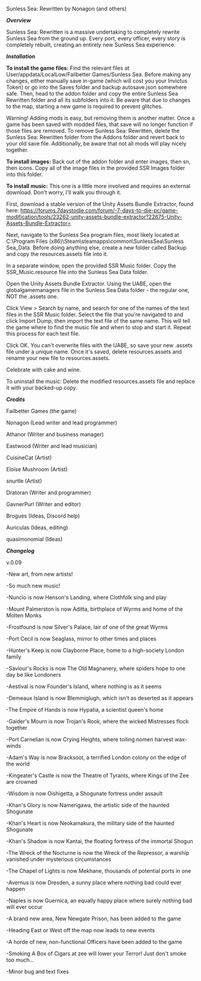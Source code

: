 Sunless Sea: Rewritten
	by Nonagon (and others)
	
	
***Overview***

Sunless Sea: Rewritten is a massive undertaking to completely rewrite Sunless Sea from the ground up. Every port, every officer, every story is completely rebuilt, creating an entirely new Sunless Sea experience.


***Installation***

**To install the game files:** Find the relevant files at User/appdata/LocalLow/Failbetter Games/Sunless Sea. Before making any changes, either manually save in-game (which will cost you your Invictus Token) or go into the Saves folder and backup autosave.json somewhere safe. Then, head to the addon folder and copy the entire Sunless Sea Rewritten folder and all its subfolders into it. Be aware that due to changes to the map, starting a new game is required to prevent glitches.

Warning! Adding mods is easy, but removing them is another matter. Once a game has been saved with modded files, that save will no longer function if those files are removed. To remove Sunless Sea: Rewritten, delete the Sunless Sea: Rewritten folder from the Addons folder and revert back to your old save file. Additionally, be aware that not all mods will play nicely together.

**To install images:** Back out of the addon folder and enter images, then sn, then icons. Copy all of the image files in the provided SSR Images folder into this folder.

**To install music:** This one is a little more involved and requires an external download. Don't worry, I'll walk you through it.

First, download a stable version of the Unity Assets Bundle Extractor, found here: https://forums.7daystodie.com/forum/-7-days-to-die-pc/game-modification/tools/23262-unity-assets-bundle-extractor?22675-Unity-Assets-Bundle-Extractor=

Next, navigate to the Sunless Sea program files, most likely located at C:\Program Files (x86)\Steam\steamapps\common\SunlessSea\Sunless Sea_Data. Before doing anything else, create a new folder called Backup and copy the resources.assets file into it.

In a separate window, open the provided SSR Music folder. Copy the SSR_Music.resource file into the Sunless Sea Data folder.

Open the Unity Assets Bundle Extractor. Using the UABE, open the globalgamemanagers file in the Sunless Sea Data folder - the regular one, NOT the .assets one.

Click View > Search by name, and search for one of the names of the text files in the SSR Music folder. Select the file that you're navigated to and click Import Dump, then import the text file of the same name. This will tell the game where to find the music file and when to stop and start it. Repeat this process for each text file.

Click OK. You can't overwrite files with the UABE, so save your new .assets file under a unique name. Once it's saved, delete resources.assets and rename your new file to resources.assets.

Celebrate with cake and wine.

To uninstall the music: Delete the modified resources.assets file and replace it with your backed-up copy.


***Credits***

Failbetter Games (the game)

Nonagon (Lead writer and lead programmer)

Athanor (Writer and business manager)

Eastwood (Writer and lead musician)

CuisineCat (Artist)

Eloïse Mushroom (Artist)

snurtle (Artist)

Dratoran (Writer and programmer)

GavnerPurl (Writer and editor)

Brogues (Ideas, Discord help)

Auriculas (Ideas, editing)

quasimonomial (Ideas)


***Changelog***

v.0.09

-New art, from new artists!

-So much new music!

-Nuncio is now Henson's Landing, where Clothfolk sing and play

-Mount Palmerston is now Aditta, birthplace of Wyrms and home of the Molten Monks

-Frostfound is now Silver's Palace, lair of one of the great Wyrms

-Port Cecil is now Seaglass, mirror to other times and places

-Hunter's Keep is now Clayborne Place, home to a high-society London family

-Saviour's Rocks is now The Old Magnanery, where spiders hope to one day be like Londoners

-Aestival is now Founder's Island, where nothing is as it seems

-Demeaux Island is now Blemmiglugh, which isn't as deserted as it appears

-The Empire of Hands is now Hypatia, a scientist queen's home

-Gaider's Mourn is now Trojan's Rook, where the wicked Mistresses flock together

-Port Carnelian is now Crying Heights, where toiling nomen harvest wax-winds

-Adam's Way is now Bracksoot, a terrified London colony on the edge of the world

-Kingeater's Castle is now the Theatre of Tyrants, where Kings of the Zee are crowned

-Wisdom is now Oishigetta, a Shogunate fortress under assault

-Khan's Glory is now Namerigawa, the artistic side of the haunted Shogunate

-Khan's Heart is now Neokamakura, the military side of the haunted Shogunate

-Khan's Shadow is now Kantai, the floating fortress of the immortal Shogun

-The Wreck of the Nocturne is now the Wreck of the Repressor, a warship vanished under mysterious circumstances

-The Chapel of Lights is now Mekhane, thousands of potential ports in one

-Avernus is now Dresden, a sunny place where nothing bad could ever happen

-Naples is now Guernica, an equally happy place where surely nothing bad will ever occur

-A brand new area, New Newgate Prison, has been added to the game

-Heading East or West off the map now leads to new events

-A horde of new, non-functional Officers have been added to the game

-Smoking A Box of Cigars at zee will lower your Terror! Just don't smoke too much...

-Minor bug and text fixes
